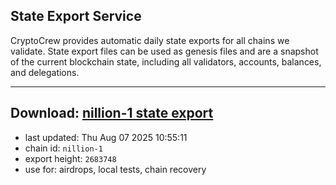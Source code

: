 ## State Export Service
CryptoCrew provides automatic daily state exports for all chains we validate. State export files can be used as genesis files and are a snapshot of the current blockchain state, including all validators, accounts, balances, and delegations.

---
**Download: [nillion-1 state export](https://ccv-s3.nbg1.your-objectstorage.com/SERVICE/nillion/nillion-1_export_2683748.json)**
---

- last updated: Thu Aug 07 2025 10:55:11
- chain id: `nillion-1`
- export height: `2683748`
- use for: airdrops, local tests, chain recovery
